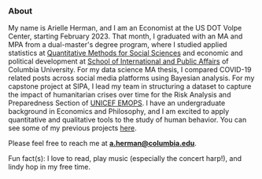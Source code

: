 <!--
**aeherman/aeherman** is a ✨ _special_ ✨ repository because its `README.md` (this file) appears on your GitHub profile.

Here are some ideas to get you started:

- 🔭 I’m currently working on ...
- 🌱 I’m currently learning ...
- 👯 I’m looking to collaborate on ...
- 🤔 I’m looking for help with ...
- 💬 Ask me about ...
- 📫 How to reach me: ...
- 😄 Pronouns: ...
- ⚡ Fun fact: ...
-->

### About
My name is Arielle Herman, and I am an Economist at the US DOT Volpe Center, starting February 2023. That month, I graduated with an MA and MPA from a dual-master's degree program, where I studied applied statistics at [Quantitative Methods for Social Sciences](http://www.qmss.columbia.edu/) and economic and political development at [School of International and Public Affairs](https://www.sipa.columbia.edu/) of Columbia University.  For my data science MA thesis, I compared COVID-19 related posts across social media platforms using Bayesian analysis.  For my capstone project at SIPA, I lead my team in structuring a dataset to capture the impact of humanitarian crises over time for the Risk Analysis and Preparedness Section of [UNICEF EMOPS](https://www.unicef.org/appeals/global-support). I have an undergraduate background in Economics and Philosophy, and I am excited to apply quantitative and qualitative tools to the study of human behavior.  You can see some of my previous projects [here](https://github.com/aeherman/hello-world).

Please feel free to reach me at **a.herman@columbia.edu**.

Fun fact(s): I love to read, play music (especially the concert harp!), and lindy hop in my free time.
